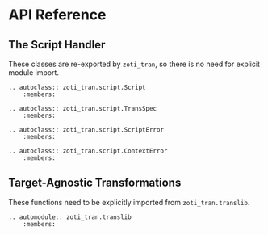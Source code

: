 # API Reference


## The Script Handler

These classes are re-exported by `zoti_tran`, so there is no need for
explicit module import.

```{eval-rst}
.. autoclass:: zoti_tran.script.Script
	:members:

.. autoclass:: zoti_tran.script.TransSpec
	:members:

.. autoclass:: zoti_tran.script.ScriptError
	:members:

.. autoclass:: zoti_tran.script.ContextError
	:members:
```

## Target-Agnostic Transformations

These functions need to be explicitly imported from `zoti_tran.translib`.


```{eval-rst}
.. automodule:: zoti_tran.translib
	:members:
```
